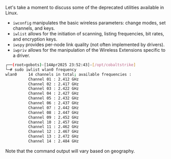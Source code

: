 Let's take a moment to discuss some of the deprecated utilities available in Linux.

- `iwconfig` manipulates the basic wireless parameters: change modes, set channels, and keys.
- `iwlist` allows for the initiation of scanning, listing frequencies, bit rates, and encryption keys.
- `iwspy` provides per-node link quality (not often implemented by drivers).
- `iwpriv` allows for the manipulation of the Wireless Extensions specific to a driver.

```bash
┌──(root💀gobots)-[14Apr2025 23:52:43]-[/opt/cobaltstrike]
└─# sudo iwlist wlan0 frequency
wlan0     14 channels in total; available frequencies :
          Channel 01 : 2.412 GHz
          Channel 02 : 2.417 GHz
          Channel 03 : 2.422 GHz
          Channel 04 : 2.427 GHz
          Channel 05 : 2.432 GHz
          Channel 06 : 2.437 GHz
          Channel 07 : 2.442 GHz
          Channel 08 : 2.447 GHz
          Channel 09 : 2.452 GHz
          Channel 10 : 2.457 GHz
          Channel 11 : 2.462 GHz
          Channel 12 : 2.467 GHz
          Channel 13 : 2.472 GHz
          Channel 14 : 2.484 GHz
```
Note that the command output will vary based on geography.